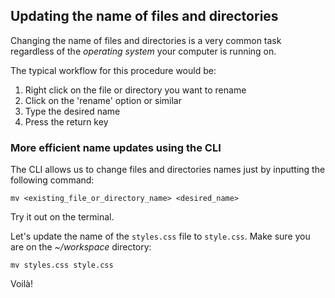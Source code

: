 ## Updating the name of files and directories

Changing the name of files and directories is a very common task regardless of the _operating system_ your computer is running on.

The typical workflow for this procedure would be: 

1. Right click on the file or directory you want to rename
2. Click on the 'rename' option or similar
3. Type the desired name 
4. Press the return key

### More efficient name updates using the CLI

The CLI allows us to change files and directories names just by inputting the following command:

```
mv <existing_file_or_directory_name> <desired_name>
```

Try it out on the terminal.

Let's update the name of the `styles.css` file to `style.css`. Make sure you are on the _~/workspace_ directory:

```
mv styles.css style.css
```

Voilà!